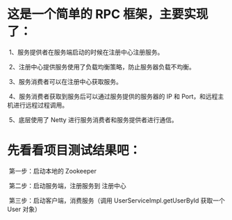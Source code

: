 # 这是一个简单的 RPC 框架，主要实现了：

​        1、服务提供者在服务端启动的时候在注册中心注册服务。

​		2、注册中心提供服务使用了负载均衡策略，防止服务器负载不均衡。

​        3、服务消费者可以在注册中心获取服务。

​		4、服务消费者获取到服务后可以通过服务提供的服务器的 IP 和 Port，和远程主机进行远程过程调用。

​		5、底层使用了 Netty 进行服务消费者和服务提供者进行通信。

# 先看看项目测试结果吧：

​	 第一步：启动本地的 Zookeeper 



​	第二步：启动服务端，注册服务到 注册中心



​	第三步：启动客户端，消费服务（调用 UserServiceImpl.getUserById 获取一个 User 对象）

